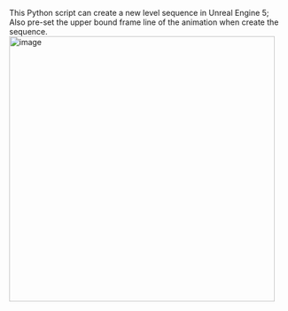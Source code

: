 This Python script can create a new level sequence in Unreal Engine 5;  
Also pre-set the upper bound frame line of the animation when create the sequence.  
<img width="479" alt="image" src="https://github.com/JerryTseee/UnrealEngine_levelSequence/assets/126223772/501b460c-94a2-4074-bd6f-8563e42ae0d4">
